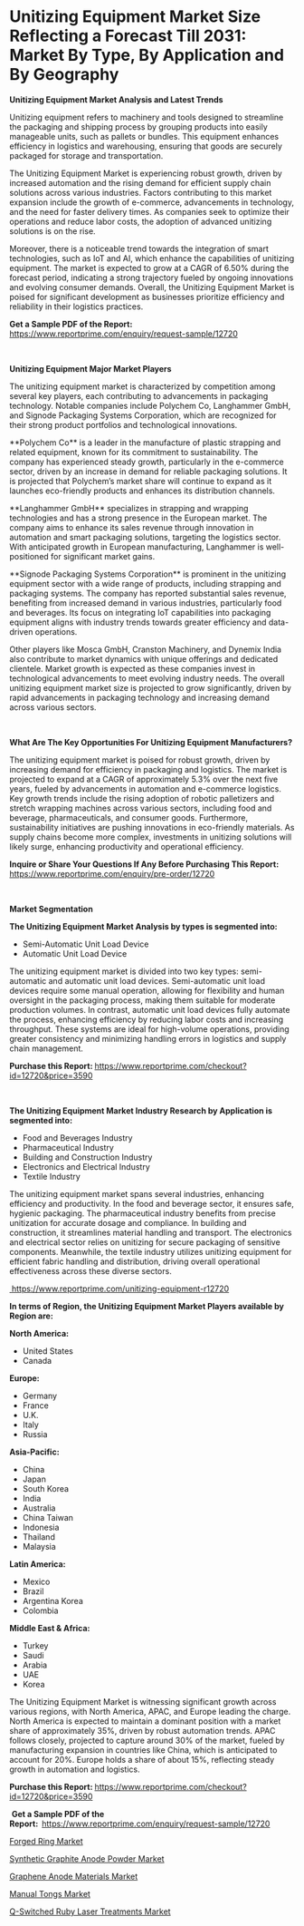 <p><h1>Unitizing Equipment Market Size Reflecting a Forecast Till 2031: Market By Type, By Application and By Geography</h1></p><p><strong>Unitizing Equipment Market Analysis and Latest Trends</strong></p>
<p><p>Unitizing equipment refers to machinery and tools designed to streamline the packaging and shipping process by grouping products into easily manageable units, such as pallets or bundles. This equipment enhances efficiency in logistics and warehousing, ensuring that goods are securely packaged for storage and transportation. </p><p>The Unitizing Equipment Market is experiencing robust growth, driven by increased automation and the rising demand for efficient supply chain solutions across various industries. Factors contributing to this market expansion include the growth of e-commerce, advancements in technology, and the need for faster delivery times. As companies seek to optimize their operations and reduce labor costs, the adoption of advanced unitizing solutions is on the rise.</p><p>Moreover, there is a noticeable trend towards the integration of smart technologies, such as IoT and AI, which enhance the capabilities of unitizing equipment. The market is expected to grow at a CAGR of 6.50% during the forecast period, indicating a strong trajectory fueled by ongoing innovations and evolving consumer demands. Overall, the Unitizing Equipment Market is poised for significant development as businesses prioritize efficiency and reliability in their logistics practices.</p></p>
<p><strong>Get a Sample PDF of the Report:&nbsp;</strong> <a href="https://www.reportprime.com/enquiry/request-sample/12720">https://www.reportprime.com/enquiry/request-sample/12720</a></p>
<p>&nbsp;</p>
<p><strong>Unitizing Equipment Major Market Players</strong></p>
<p><p>The unitizing equipment market is characterized by competition among several key players, each contributing to advancements in packaging technology. Notable companies include Polychem Co, Langhammer GmbH, and Signode Packaging Systems Corporation, which are recognized for their strong product portfolios and technological innovations.</p><p>**Polychem Co** is a leader in the manufacture of plastic strapping and related equipment, known for its commitment to sustainability. The company has experienced steady growth, particularly in the e-commerce sector, driven by an increase in demand for reliable packaging solutions. It is projected that Polychem’s market share will continue to expand as it launches eco-friendly products and enhances its distribution channels.</p><p>**Langhammer GmbH** specializes in strapping and wrapping technologies and has a strong presence in the European market. The company aims to enhance its sales revenue through innovation in automation and smart packaging solutions, targeting the logistics sector. With anticipated growth in European manufacturing, Langhammer is well-positioned for significant market gains.</p><p>**Signode Packaging Systems Corporation** is prominent in the unitizing equipment sector with a wide range of products, including strapping and packaging systems. The company has reported substantial sales revenue, benefiting from increased demand in various industries, particularly food and beverages. Its focus on integrating IoT capabilities into packaging equipment aligns with industry trends towards greater efficiency and data-driven operations.</p><p>Other players like Mosca GmbH, Cranston Machinery, and Dynemix India also contribute to market dynamics with unique offerings and dedicated clientele. Market growth is expected as these companies invest in technological advancements to meet evolving industry needs. The overall unitizing equipment market size is projected to grow significantly, driven by rapid advancements in packaging technology and increasing demand across various sectors.</p></p>
<p>&nbsp;</p>
<p><strong>What Are The Key Opportunities For Unitizing Equipment Manufacturers?</strong></p>
<p><p>The unitizing equipment market is poised for robust growth, driven by increasing demand for efficiency in packaging and logistics. The market is projected to expand at a CAGR of approximately 5.3% over the next five years, fueled by advancements in automation and e-commerce logistics. Key growth trends include the rising adoption of robotic palletizers and stretch wrapping machines across various sectors, including food and beverage, pharmaceuticals, and consumer goods. Furthermore, sustainability initiatives are pushing innovations in eco-friendly materials. As supply chains become more complex, investments in unitizing solutions will likely surge, enhancing productivity and operational efficiency.</p></p>
<p><strong>Inquire or Share Your Questions If Any Before Purchasing This Report:</strong> <a href="https://www.reportprime.com/enquiry/pre-order/12720">https://www.reportprime.com/enquiry/pre-order/12720</a></p>
<p>&nbsp;</p>
<p><strong>Market Segmentation</strong></p>
<p><strong>The Unitizing Equipment Market Analysis by types is segmented into:</strong></p>
<p><ul><li>Semi-Automatic Unit Load Device</li><li>Automatic Unit Load Device</li></ul></p>
<p><p>The unitizing equipment market is divided into two key types: semi-automatic and automatic unit load devices. Semi-automatic unit load devices require some manual operation, allowing for flexibility and human oversight in the packaging process, making them suitable for moderate production volumes. In contrast, automatic unit load devices fully automate the process, enhancing efficiency by reducing labor costs and increasing throughput. These systems are ideal for high-volume operations, providing greater consistency and minimizing handling errors in logistics and supply chain management.</p></p>
<p><strong>Purchase this Report:&nbsp;</strong><a href="https://www.reportprime.com/checkout?id=12720&price=3590">https://www.reportprime.com/checkout?id=12720&price=3590</a></p>
<p>&nbsp;</p>
<p><strong>The Unitizing Equipment Market Industry Research by Application is segmented into:</strong></p>
<p><ul><li>Food and Beverages Industry</li><li>Pharmaceutical Industry</li><li>Building and Construction Industry</li><li>Electronics and Electrical Industry</li><li>Textile Industry</li></ul></p>
<p><p>The unitizing equipment market spans several industries, enhancing efficiency and productivity. In the food and beverage sector, it ensures safe, hygienic packaging. The pharmaceutical industry benefits from precise unitization for accurate dosage and compliance. In building and construction, it streamlines material handling and transport. The electronics and electrical sector relies on unitizing for secure packaging of sensitive components. Meanwhile, the textile industry utilizes unitizing equipment for efficient fabric handling and distribution, driving overall operational effectiveness across these diverse sectors.</p></p>
<p><a href="https://www.reportprime.com/unitizing-equipment-r12720">&nbsp;https://www.reportprime.com/unitizing-equipment-r12720</a></p>
<p><strong>In terms of Region, the Unitizing Equipment Market Players available by Region are:</strong></p>
<p>
    <p> <strong> North America: </strong>
        <ul>
            <li>United States</li>
            <li>Canada</li>
        </ul>
        </p> 
    <p> <strong> Europe: </strong>
        <ul>
            <li>Germany</li>
            <li>France</li>
            <li>U.K.</li>
            <li>Italy</li>
            <li>Russia</li>
        </ul>
        </p> 
    <p> <strong> Asia-Pacific: </strong>
        <ul>
            <li>China</li>
            <li>Japan</li>
            <li>South Korea</li>
            <li>India</li>
            <li>Australia</li>
            <li>China Taiwan</li>
            <li>Indonesia</li>
            <li>Thailand</li>
            <li>Malaysia</li>
        </ul>
        </p> 
    <p> <strong> Latin America: </strong>
        <ul>
            <li>Mexico</li>
            <li>Brazil</li>
            <li>Argentina Korea</li>
            <li>Colombia</li>
        </ul>
        </p> 
    <p> <strong> Middle East & Africa: </strong>
        <ul>
            <li>Turkey</li>
            <li>Saudi</li>
            <li>Arabia</li>
            <li>UAE</li>
            <li>Korea</li>
        </ul>
    </p>
    </p>
<p><p>The Unitizing Equipment Market is witnessing significant growth across various regions, with North America, APAC, and Europe leading the charge. North America is expected to maintain a dominant position with a market share of approximately 35%, driven by robust automation trends. APAC follows closely, projected to capture around 30% of the market, fueled by manufacturing expansion in countries like China, which is anticipated to account for 20%. Europe holds a share of about 15%, reflecting steady growth in automation and logistics.</p></p>
<p><strong>Purchase this Report: </strong><a href="https://www.reportprime.com/checkout?id=12720&price=3590">https://www.reportprime.com/checkout?id=12720&price=3590</a></p>
<p>&nbsp;<strong>Get a Sample PDF of the Report:&nbsp;&nbsp;</strong><a href="https://www.reportprime.com/enquiry/request-sample/12720">https://www.reportprime.com/enquiry/request-sample/12720</a></p>
<p><strong></strong></p>
<p><p><a href="https://www.linkedin.com/pulse/forged-ring-industry-sector-market-dynamics-future-scenarios-2tnjf?trackingId=1gBhv1hUTA2PCkvIjEBEbw%3D%3D">Forged Ring Market</a></p><p><a href="https://issuu.com/reportprime-2/docs/synthetic-graphite-anode-powder-mar_2d2e6c932a2041">Synthetic Graphite Anode Powder Market</a></p><p><a href="https://issuu.com/reportprime-2/docs/graphene-anode-materials-market-siz_3d57d9f9d538f8">Graphene Anode Materials Market</a></p><p><a href="https://github.com/Annahawkins697/Market-Research-Report-List-1/blob/main/manual-tongs-market.md">Manual Tongs Market</a></p><p><a href="https://medium.com/@rosslarkin2012/q-switched-ruby-laser-treatments-market-a-global-and-regional-analysis-focus-on-region-822621c2364d">Q-Switched Ruby Laser Treatments Market</a></p></p>